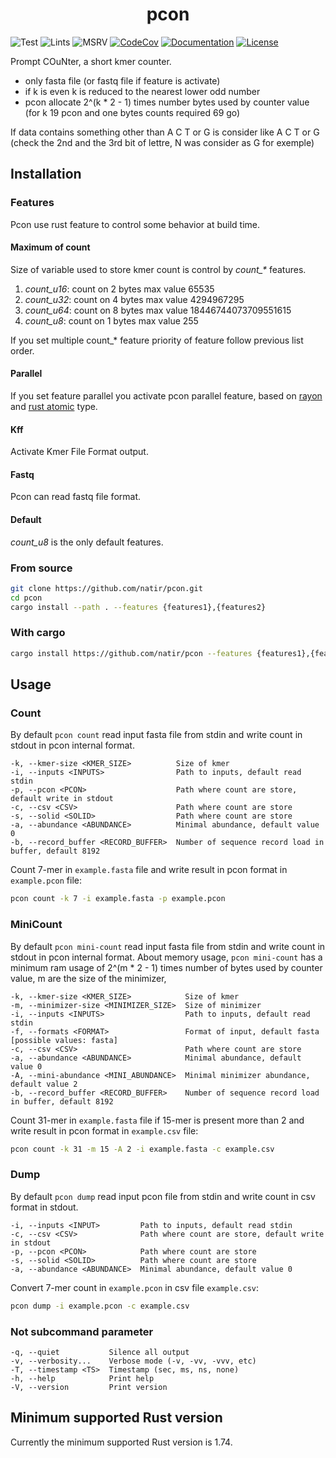 <h1 style="text-align: center;">pcon</h1>

![Test](https://github.com/natir/pcon/workflows/Test/badge.svg)
![Lints](https://github.com/natir/pcon/workflows/Lints/badge.svg)
![MSRV](https://github.com/natir/pcon/workflows/MSRV/badge.svg)
[![CodeCov](https://codecov.io/gh/natir/pcon/branch/main/graph/badge.svg)](https://codecov.io/gh/natir/pcon)
[![Documentation](https://github.com/natir/pcon/workflows/Documentation/badge.svg)](https://natir.github.io/pcon/pcon)
[![License](https://img.shields.io/badge/license-MIT-green)](https://github.com/natir/pcon/blob/master/LICENSE)


Prompt COuNter, a short kmer counter.

- only fasta file (or fastq file if feature is activate)
- if k is even k is reduced to the nearest lower odd number
- pcon allocate 2^(k * 2 - 1) times number bytes used by counter value (for k 19 pcon and one bytes counts required 69 go)

If data contains something other than A C T or G is consider like A C T or G (check the 2nd and the 3rd bit of lettre, N was consider as G for exemple)

## Installation

### Features

Pcon use rust feature to control some behavior at build time.

#### Maximum of count

Size of variable used to store kmer count is control by *count_\** features.

1. *count\_u16*: count on 2 bytes max value 65535
2. *count\_u32*: count on 4 bytes max value 4294967295
3. *count\_u64*: count on 8 bytes max value 18446744073709551615
4. *count\_u8*:  count on 1 bytes max value 255

If you set multiple count\_\* feature priority of feature follow previous list order.

#### Parallel

If you set feature parallel you activate pcon parallel feature, based on [rayon](https://docs.rs/rayon/latest/rayon/) and [rust atomic](https://doc.rust-lang.org/core/sync/atomic/index.html) type.

#### Kff

Activate Kmer File Format output.

#### Fastq

Pcon can read fastq file format.

#### Default

*count\_u8* is the only default features.

### From source

```bash
git clone https://github.com/natir/pcon.git
cd pcon
cargo install --path . --features {features1},{features2}
```

### With cargo

```bash
cargo install https://github.com/natir/pcon --features {features1},{features2}
```

## Usage

### Count

By default `pcon count` read input fasta file from stdin and write count in stdout in pcon internal format.

```
-k, --kmer-size <KMER_SIZE>          Size of kmer
-i, --inputs <INPUTS>                Path to inputs, default read stdin
-p, --pcon <PCON>                    Path where count are store, default write in stdout
-c, --csv <CSV>                      Path where count are store
-s, --solid <SOLID>                  Path where count are store
-a, --abundance <ABUNDANCE>          Minimal abundance, default value 0
-b, --record_buffer <RECORD_BUFFER>  Number of sequence record load in buffer, default 8192
```

Count 7-mer in `example.fasta` file and write result in pcon format in `example.pcon` file:
```bash
pcon count -k 7 -i example.fasta -p example.pcon
```

### MiniCount

By default `pcon mini-count` read input fasta file from stdin and write count in stdout in pcon internal format. About memory usage, `pcon mini-count` has a minimum ram usage of 2^(m * 2 - 1) times number of bytes used by counter value, m are the size of the minimizer,

```
-k, --kmer-size <KMER_SIZE>            Size of kmer
-m, --minimizer-size <MINIMIZER_SIZE>  Size of minimizer
-i, --inputs <INPUTS>                  Path to inputs, default read stdin
-f, --formats <FORMAT>                 Format of input, default fasta [possible values: fasta]
-c, --csv <CSV>                        Path where count are store
-a, --abundance <ABUNDANCE>            Minimal abundance, default value 0
-A, --mini-abundance <MINI_ABUNDANCE>  Minimal minimizer abundance, default value 2
-b, --record_buffer <RECORD_BUFFER>    Number of sequence record load in buffer, default 8192
```

Count 31-mer in `example.fasta` file if 15-mer is present more than 2 and write result in pcon format in `example.csv` file:
```bash
pcon count -k 31 -m 15 -A 2 -i example.fasta -c example.csv
```

### Dump

By default `pcon dump` read input pcon file from stdin and write count in csv format in stdout.

```
-i, --inputs <INPUT>         Path to inputs, default read stdin
-c, --csv <CSV>              Path where count are store, default write in stdout
-p, --pcon <PCON>            Path where count are store
-s, --solid <SOLID>          Path where count are store
-a, --abundance <ABUNDANCE>  Minimal abundance, default value 0
```

Convert 7-mer count in `example.pcon` in csv file `example.csv`:
```bash
pcon dump -i example.pcon -c example.csv
```

### Not subcommand parameter

```
-q, --quiet           Silence all output
-v, --verbosity...    Verbose mode (-v, -vv, -vvv, etc)
-T, --timestamp <TS>  Timestamp (sec, ms, ns, none)
-h, --help            Print help
-V, --version         Print version
```

## Minimum supported Rust version

Currently the minimum supported Rust version is 1.74.
